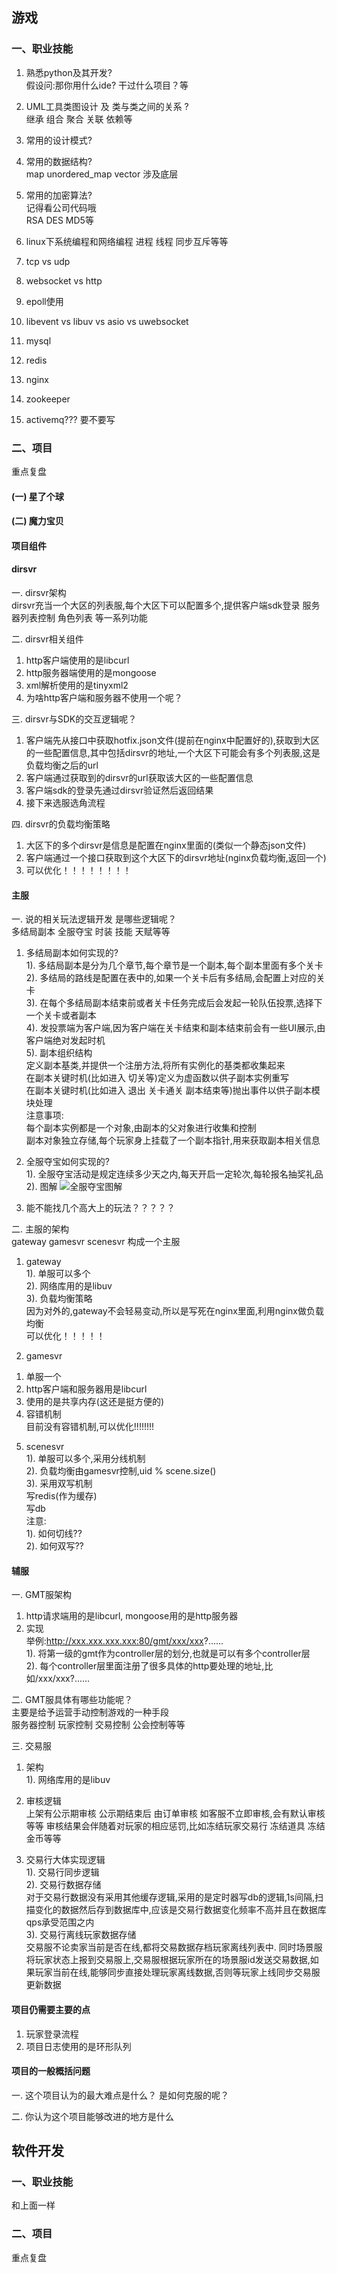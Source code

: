 ## 游戏  
### 一、职业技能
1. 熟悉python及其开发?  
假设问:那你用什么ide? 干过什么项目？等

2. UML工具类图设计 及 类与类之间的关系 ?  
继承 组合 聚合 关联 依赖等

3. 常用的设计模式?

4. 常用的数据结构?   
map unordered_map vector 涉及底层

5. 常用的加密算法?    
记得看公司代码哦  
RSA DES MD5等

6. linux下系统编程和网络编程
进程 线程 同步互斥等等

7. tcp vs udp

8. websocket vs http

9. epoll使用

10. libevent vs libuv vs asio vs uwebsocket

11. mysql

12. redis

13. nginx

14. zookeeper

15. activemq??? 要不要写

### 二、项目
重点复盘
#### (一) 星了个球

#### (二) 魔力宝贝
#### 项目组件
#### dirsvr  
一. dirsvr架构  
   dirsvr充当一个大区的列表服,每个大区下可以配置多个,提供客户端sdk登录 服务器列表控制 角色列表 等一系列功能  

二. dirsvr相关组件  
1. http客户端使用的是libcurl  
2. http服务器端使用的是mongoose  
3. xml解析使用的是tinyxml2  
4. 为啥http客户端和服务器不使用一个呢？

三. dirsvr与SDK的交互逻辑呢？  
1. 客户端先从接口中获取hotfix.json文件(提前在nginx中配置好的),获取到大区的一些配置信息,其中包括dirsvr的地址,一个大区下可能会有多个列表服,这是负载均衡之后的url  
2. 客户端通过获取到的dirsvr的url获取该大区的一些配置信息  
3. 客户端sdk的登录先通过dirsvr验证然后返回结果
4. 接下来选服选角流程

四. dirsvr的负载均衡策略  
1. 大区下的多个dirsvr是信息是配置在nginx里面的(类似一个静态json文件)  
2. 客户端通过一个接口获取到这个大区下的dirsvr地址(nginx负载均衡,返回一个)    
3. 可以优化！！！！！！！！

#### 主服    
一. 说的相关玩法逻辑开发 是哪些逻辑呢？  
多结局副本 全服夺宝 时装 技能 天赋等等  
1. 多结局副本如何实现的?  
1). 多结局副本是分为几个章节,每个章节是一个副本,每个副本里面有多个关卡  
2). 多结局的路线是配置在表中的,如果一个关卡后有多结局,会配置上对应的关卡   
3). 在每个多结局副本结束前或者关卡任务完成后会发起一轮队伍投票,选择下一个关卡或者副本  
4). 发投票端为客户端,因为客户端在关卡结束和副本结束前会有一些UI展示,由客户端绝对发起时机  
5). 副本组织结构  
定义副本基类,并提供一个注册方法,将所有实例化的基类都收集起来  
在副本关键时机(比如进入 切关等)定义为虚函数以供子副本实例重写  
在副本关键时机(比如进入 退出 关卡通关 副本结束等)抛出事件以供子副本模块处理   
注意事项:  
每个副本实例都是一个对象,由副本的父对象进行收集和控制  
副本对象独立存储,每个玩家身上挂载了一个副本指针,用来获取副本相关信息  
1. 全服夺宝如何实现的?  
1). 全服夺宝活动是规定连续多少天之内,每天开启一定轮次,每轮报名抽奖礼品  
2). 图解
![全服夺宝图解](./picture/全服夺宝.png) 

1. 能不能找几个高大上的玩法？？？？？  


二. 主服的架构  
gateway gamesvr scenesvr 构成一个主服  
1. gateway  
1). 单服可以多个  
2). 网络库用的是libuv  
3). 负载均衡策略  
因为对外的,gateway不会轻易变动,所以是写死在nginx里面,利用nginx做负载均衡  
可以优化！！！！！

2. gamesvr  
1) 单服一个
2) http客户端和服务器用是libcurl  
3) 使用的是共享内存(这还是挺方便的)      
4) 容错机制  
目前没有容错机制,可以优化!!!!!!!!  

5. scenesvr  
1). 单服可以多个,采用分线机制  
2). 负载均衡由gamesvr控制,uid % scene.size()  
3). 采用双写机制     
写redis(作为缓存)    
写db  
注意:  
1). 如何切线??  
2). 如何双写??  

#### 辅服     
一. GMT服架构
1. http请求端用的是libcurl, mongoose用的是http服务器  
2. 实现  
举例:http://xxx.xxx.xxx.xxx:80/gmt/xxx/xxx?......  
1). 将第一级的gmt作为controller层的划分,也就是可以有多个controller层  
2). 每个controller层里面注册了很多具体的http要处理的地址,比如/xxx/xxx?......   

二. GMT服具体有哪些功能呢？  
主要是给予运营手动控制游戏的一种手段  
服务器控制 玩家控制 交易控制 公会控制等等

三. 交易服  
1. 架构    
1). 网络库用的是libuv  

2. 审核逻辑    
上架有公示期审核 公示期结束后 由订单审核 如客服不立即审核,会有默认审核等等
审核结果会伴随着对玩家的相应惩罚,比如冻结玩家交易行 冻结道具 冻结金币等等    

3. 交易行大体实现逻辑   
1). 交易行同步逻辑  
2). 交易行数据存储   
对于交易行数据没有采用其他缓存逻辑,采用的是定时器写db的逻辑,1s间隔,扫描变化的数据然后存到数据库中,应该是交易行数据变化频率不高并且在数据库qps承受范围之内    
3). 交易行离线玩家数据存储  
交易服不论卖家当前是否在线,都将交易数据存档玩家离线列表中. 同时场景服将玩家状态上报到交易服上,交易服根据玩家所在的场景服id发送交易数据,如果玩家当前在线,能够同步直接处理玩家离线数据,否则等玩家上线同步交易服更新数据    
  


#### 项目仍需要主要的点 
1. 玩家登录流程  
2. 项目日志使用的是环形队列

#### 项目的一般概括问题  
一. 这个项目认为的最大难点是什么？ 是如何克服的呢？

二. 你认为这个项目能够改进的地方是什么



## 软件开发  
### 一、职业技能  
和上面一样

### 二、项目  
重点复盘